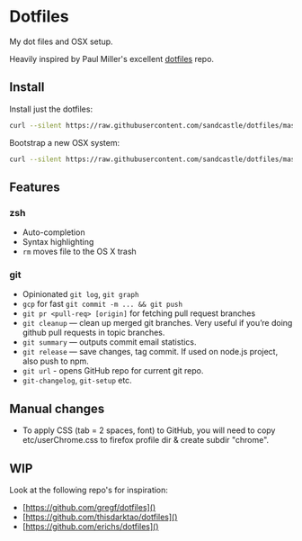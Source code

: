 # Dotfiles
My dot files and OSX setup.

Heavily inspired by Paul Miller's excellent [dotfiles](https://github.com/paulmillr/dotfiles) repo.


## Install

Install just the dotfiles:

```bash
curl --silent https://raw.githubusercontent.com/sandcastle/dotfiles/master/install.sh | sh
```

Bootstrap a new OSX system:

```bash
curl --silent https://raw.githubusercontent.com/sandcastle/dotfiles/master/bootstrap-osx.sh | sh
```


## Features

### zsh

* Auto-completion
* Syntax highlighting
* `rm` moves file to the OS X trash

### git

* Opinionated `git log`, `git graph`
* `gcp` for fast `git commit -m ... && git push`
* `git pr <pull-req> [origin]` for fetching pull request branches
* `git cleanup` — clean up merged git branches. Very useful if you’re doing github pull requests in topic branches.
* `git summary` — outputs commit email statistics.
* `git release` — save changes, tag commit. If used on node.js project, also push to npm.
* `git url` - opens GitHub repo for current git repo.
* `git-changelog`, `git-setup` etc.


## Manual changes

- To apply CSS (tab = 2 spaces, font) to GitHub, you will need to copy etc/userChrome.css to firefox profile dir & create subdir "chrome".

## WIP

Look at the following repo's for inspiration:

- [https://github.com/gregf/dotfiles]()
- [https://github.com/thisdarktao/dotfiles]()
- [https://github.com/erichs/dotfiles]()

